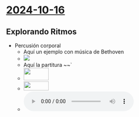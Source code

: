 # [2024-10-16](2024-10-16.html) <!-- markmap: foldAll -->
## Explorando Ritmos
- Percusión corporal
  - Aquí un ejemplo con música de Bethoven
  - [![](https://img.youtube.com/vi/RK32wczZO9A/0.jpg)](https://youtu.be/RK32wczZO9A?si=OgLGjDSLSvw0DNUr)
  - Aquí la partitura ~~`
  - <img src= "para-elisa.png" width= "68" height= "34" >
  - <img src= "para-elisa-coro.png" width= "68" height= "25" >
  - <audio controls><source src="para-elisa.ogg" type="audio/ogg"><source src="para-elisa.mp3" type="audio/mpeg">Your browser does not support the audio element</audio>

